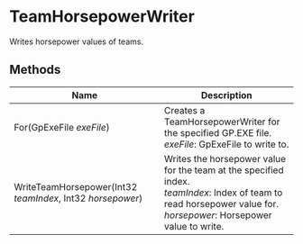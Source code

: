 # TeamHorsepowerWriter

Writes horsepower values of teams.

## Methods

| Name  | Description  |
|-------|--------------|
| For(GpExeFile *exeFile*)  | Creates a TeamHorsepowerWriter for the specified GP.EXE file.<br />*exeFile*: GpExeFile to write to.<br />  |
| WriteTeamHorsepower(Int32 *teamIndex*, Int32 *horsepower*)  | Writes the horsepower value for the team at the specified index.<br />*teamIndex*: Index of team to read horsepower value for.<br />*horsepower*: Horsepower value to write.<br />  |


